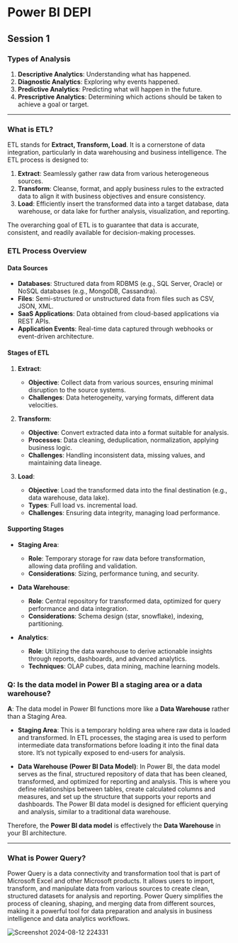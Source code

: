 # Power BI DEPI

## Session 1

### Types of Analysis

1. **Descriptive Analytics**: Understanding what has happened.
2. **Diagnostic Analytics**: Exploring why events happened.
3. **Predictive Analytics**: Predicting what will happen in the future.
4. **Prescriptive Analytics**: Determining which actions should be taken to achieve a goal or target.

---

### What is ETL?

ETL stands for **Extract, Transform, Load**. It is a cornerstone of data integration, particularly in data warehousing and business intelligence. The ETL process is designed to:

1. **Extract**: Seamlessly gather raw data from various heterogeneous sources.
2. **Transform**: Cleanse, format, and apply business rules to the extracted data to align it with business objectives and ensure consistency.
3. **Load**: Efficiently insert the transformed data into a target database, data warehouse, or data lake for further analysis, visualization, and reporting.

The overarching goal of ETL is to guarantee that data is accurate, consistent, and readily available for decision-making processes.

### ETL Process Overview

#### Data Sources

- **Databases**: Structured data from RDBMS (e.g., SQL Server, Oracle) or NoSQL databases (e.g., MongoDB, Cassandra).
- **Files**: Semi-structured or unstructured data from files such as CSV, JSON, XML.
- **SaaS Applications**: Data obtained from cloud-based applications via REST APIs.
- **Application Events**: Real-time data captured through webhooks or event-driven architecture.

#### Stages of ETL

1. **Extract**:
   - **Objective**: Collect data from various sources, ensuring minimal disruption to the source systems.
   - **Challenges**: Data heterogeneity, varying formats, different data velocities.

2. **Transform**:
   - **Objective**: Convert extracted data into a format suitable for analysis.
   - **Processes**: Data cleaning, deduplication, normalization, applying business logic.
   - **Challenges**: Handling inconsistent data, missing values, and maintaining data lineage.

3. **Load**:
   - **Objective**: Load the transformed data into the final destination (e.g., data warehouse, data lake).
   - **Types**: Full load vs. incremental load.
   - **Challenges**: Ensuring data integrity, managing load performance.

#### Supporting Stages

- **Staging Area**:
  - **Role**: Temporary storage for raw data before transformation, allowing data profiling and validation.
  - **Considerations**: Sizing, performance tuning, and security.

- **Data Warehouse**:
  - **Role**: Central repository for transformed data, optimized for query performance and data integration.
  - **Considerations**: Schema design (star, snowflake), indexing, partitioning.

- **Analytics**:
  - **Role**: Utilizing the data warehouse to derive actionable insights through reports, dashboards, and advanced analytics.
  - **Techniques**: OLAP cubes, data mining, machine learning models.

### Q: Is the data model in Power BI a staging area or a data warehouse?

**A**: The data model in Power BI functions more like a **Data Warehouse** rather than a Staging Area.

- **Staging Area**: This is a temporary holding area where raw data is loaded and transformed. In ETL processes, the staging area is used to perform intermediate data transformations before loading it into the final data store. It’s not typically exposed to end-users for analysis.

- **Data Warehouse (Power BI Data Model)**: In Power BI, the data model serves as the final, structured repository of data that has been cleaned, transformed, and optimized for reporting and analysis. This is where you define relationships between tables, create calculated columns and measures, and set up the structure that supports your reports and dashboards. The Power BI data model is designed for efficient querying and analysis, similar to a traditional data warehouse.

Therefore, the **Power BI data model** is effectively the **Data Warehouse** in your BI architecture.

---

### What is Power Query?

Power Query is a data connectivity and transformation tool that is part of Microsoft Excel and other Microsoft products. It allows users to import, transform, and manipulate data from various sources to create clean, structured datasets for analysis and reporting. Power Query simplifies the process of cleaning, shaping, and merging data from different sources, making it a powerful tool for data preparation and analysis in business intelligence and data analytics workflows.

![Screenshot 2024-08-12 224331](https://github.com/user-attachments/assets/effe90f3-6d9f-4b08-8db7-957d9e182ee0)
